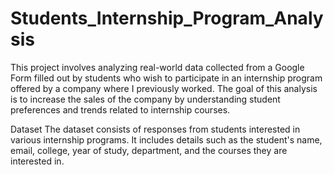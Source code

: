# Students_Internship_Program_Analysis

This project involves analyzing real-world data collected from a Google Form filled out by students who wish to participate in an internship program offered by a company where I previously worked. The goal of this analysis is to increase the sales of the company by understanding student preferences and trends related to internship courses.

Dataset
The dataset consists of responses from students interested in various internship programs. It includes details such as the student's name, email, college, year of study, department, and the courses they are interested in.

